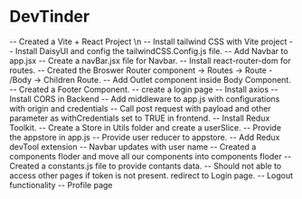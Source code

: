 # DevTinder

-- Created a Vite + React Project \n
-- Install tailwind CSS with Vite project
-- Install DaisyUI and config the tailwindCSS.Config.js file.
-- Add Navbar to app.jsx
-- Create a navBar.jsx file for Navbar.
-- Install react-router-dom for routes.
-- Created the Broswer Router component -> Routes -> Route - /Body -> Children Route.
-- Add Outlet component inside Body Component.
-- Created a Footer Component.
-- create a login page
-- Install axios
-- Install CORS in Backend 
-- Add middleware to app.js with configurations with origin and credentials 
-- Call post request with payload and other parameter as withCredentials set to TRUE in frontend.
-- Install Redux Toolkit.
-- Create a Store in Utils folder and create a userSlice.
-- Provide the appstore in app.js
-- Provide user reducer to appstore.
-- Add Redux devTool extension
-- Navbar updates with user name 
-- Created a components floder and move all our components into components floder
-- Created a constants.js file to provide contants data.
-- Should not able to access other pages if token is not present. redirect to Login page.
-- Logout functionality
-- Profile page


